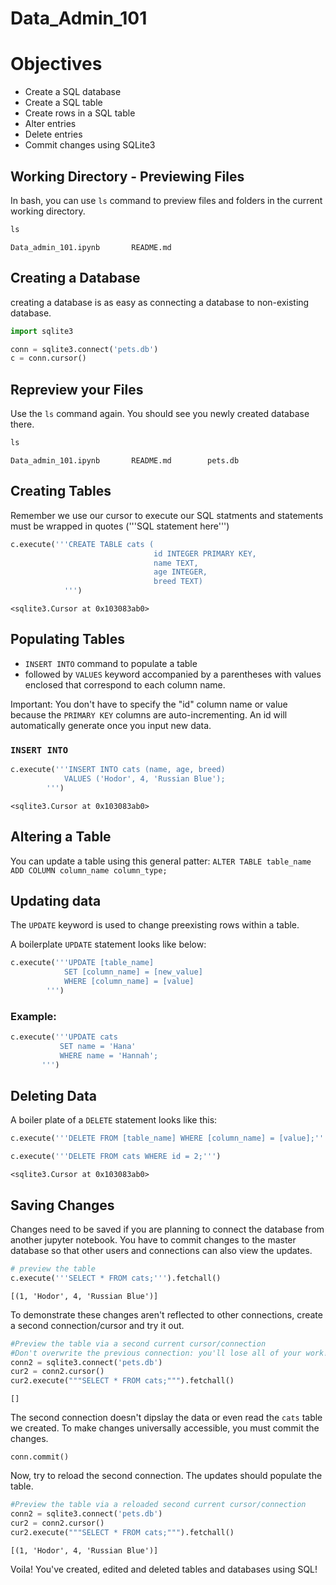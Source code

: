 # Data_Admin_101

# Objectives
- Create a SQL database 
- Create a SQL table 
- Create rows in a SQL table 
- Alter entries 
- Delete entries 
- Commit changes using SQLite3

## Working Directory - Previewing Files
In bash, you can use `ls` command to preview files and folders in the current working directory. 

```python
ls
```

    Data_admin_101.ipynb       README.md 

## Creating a Database
creating a database is as easy as connecting a database to non-existing database. 

```python
import sqlite3

conn = sqlite3.connect('pets.db')
c = conn.cursor()
```

## Repreview your Files 
Use the `ls` command again. You should see you newly created database there.

```python
ls
```
    Data_admin_101.ipynb       README.md        pets.db
    
## Creating Tables 
Remember we use our cursor to execute our SQL statments and statements must be wrapped in quotes ('''SQL statement here''') 

```python
c.execute('''CREATE TABLE cats (
                                id INTEGER PRIMARY KEY, 
                                name TEXT,
                                age INTEGER,
                                breed TEXT)
            ''')
```
    <sqlite3.Cursor at 0x103083ab0>
    
## Populating Tables 
- `INSERT INTO` command to populate a table
- followed by `VALUES` keyword accompanied by a parentheses with values enclosed that correspond to each column name. 

Important: You don't have to specify the "id" column name or value because the `PRIMARY KEY` columns are auto-incrementing. An id will automatically generate once you input new data. 

### `INSERT INTO`
```python
c.execute('''INSERT INTO cats (name, age, breed)
            VALUES ('Hodor', 4, 'Russian Blue');
        ''')
```
    <sqlite3.Cursor at 0x103083ab0>
    
## Altering a Table 
You can update a table using this general patter: 
`ALTER TABLE table_name ADD COLUMN column_name column_type;`

## Updating data
The `UPDATE` keyword is used to change preexisting rows within a table. 

A boilerplate `UPDATE` statement looks like below:
```python
c.execute('''UPDATE [table_name]
            SET [column_name] = [new_value]
            WHERE [column_name] = [value]
        ''')
 ```
 ### Example: 
 ```python
 c.execute('''UPDATE cats
            SET name = 'Hana'
            WHERE name = 'Hannah';
        ''')
 ```
 ## Deleting Data
A boiler plate of a `DELETE` statement looks like this: 
```python
c.execute('''DELETE FROM [table_name] WHERE [column_name] = [value];''')

c.execute('''DELETE FROM cats WHERE id = 2;''')
```
    <sqlite3.Cursor at 0x103083ab0>
    
## Saving Changes
Changes need to be saved if you are planning to connect the database from another jupyter notebook. You have to commit changes to the master database so that other users and connections can also view the updates. 
```python
# preview the table 
c.execute('''SELECT * FROM cats;''').fetchall()
```
    [(1, 'Hodor', 4, 'Russian Blue')]
    
To demonstrate these changes aren't reflected to other connections, create a second connection/cursor and try it out. 
```python 
#Preview the table via a second current cursor/connection 
#Don't overwrite the previous connection: you'll lose all of your work!
conn2 = sqlite3.connect('pets.db')
cur2 = conn2.cursor()
cur2.execute("""SELECT * FROM cats;""").fetchall()
```
    []
    
The second connection doesn't dipslay the data or even read the `cats` table we created. To make changes universally accessible, you must commit the changes. 

`conn.commit()`

Now, try to reload the second connection. The updates should populate the table.
```python 
#Preview the table via a reloaded second current cursor/connection 
conn2 = sqlite3.connect('pets.db')
cur2 = conn2.cursor()
cur2.execute("""SELECT * FROM cats;""").fetchall()
```
    [(1, 'Hodor', 4, 'Russian Blue')]
    
Voila! You've created, edited and deleted tables and databases using SQL! 
